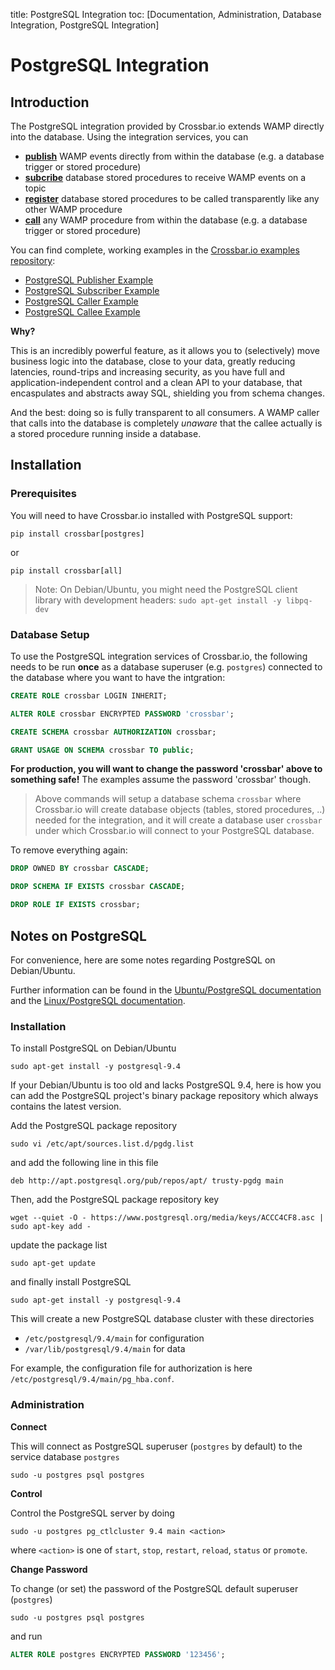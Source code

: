 title: PostgreSQL Integration
toc: [Documentation, Administration, Database Integration, PostgreSQL Integration]

# PostgreSQL Integration

## Introduction

The PostgreSQL integration provided by Crossbar.io extends WAMP directly into the database. Using the integration services, you can

* **[publish](PostgreSQL-Integration-Publisher)** WAMP events directly from within the database (e.g. a database trigger or stored procedure)
* **[subcribe](PostgreSQL-Integration-Subscriber)** database stored procedures to receive WAMP events on a topic
* **[register](PostgreSQL-Integration-Callee)** database stored procedures to be called transparently like any other WAMP procedure
* **[call](PostgreSQL-Integration-Caller)** any WAMP procedure from within the database (e.g. a database trigger or stored procedure)

You can find complete, working examples in the [Crossbar.io examples repository](https://github.com/crossbario/crossbarexamples/):

* [PostgreSQL Publisher Example](https://github.com/crossbario/crossbarexamples/tree/master/database/postgresql/publisher)
* [PostgreSQL Subscriber Example](https://github.com/crossbario/crossbarexamples/tree/master/database/postgresql/subscriber)
* [PostgreSQL Caller Example](https://github.com/crossbario/crossbarexamples/tree/master/database/postgresql/caller)
* [PostgreSQL Callee Example](https://github.com/crossbario/crossbarexamples/tree/master/database/postgresql/callee)

**Why?**

This is an incredibly powerful feature, as it allows you to (selectively) move business logic into the database, close to your data, greatly reducing latencies, round-trips and increasing security, as you have full and application-independent control and a clean API to your database, that encaspulates and abstracts away SQL, shielding you from schema changes.

And the best: doing so is fully transparent to all consumers. A WAMP caller that calls into the database is completely *unaware* that the callee actually is a stored procedure running inside a database.


## Installation

### Prerequisites

You will need to have Crossbar.io installed with PostgreSQL support:

```console
pip install crossbar[postgres]
```

or

```console
pip install crossbar[all]
```

> Note: On Debian/Ubuntu, you might need the PostgreSQL client library with development headers: `sudo apt-get install -y libpq-dev`


### Database Setup

To use the PostgreSQL integration services of Crossbar.io, the following needs to be run **once** as a database superuser (e.g. `postgres`) connected to the database where you want to have the intgration:

```sql
CREATE ROLE crossbar LOGIN INHERIT;

ALTER ROLE crossbar ENCRYPTED PASSWORD 'crossbar';

CREATE SCHEMA crossbar AUTHORIZATION crossbar;

GRANT USAGE ON SCHEMA crossbar TO public;
```

**For production, you will want to change the password 'crossbar' above to something safe!** The examples assume the password 'crossbar' though.

> Above commands will setup a database schema `crossbar` where Crossbar.io will create database objects (tables, stored procedures, ..) needed for the integration, and it will create a database user `crossbar` under which Crossbar.io will connect to your PostgreSQL database.

To remove everything again:

```sql
DROP OWNED BY crossbar CASCADE;

DROP SCHEMA IF EXISTS crossbar CASCADE;

DROP ROLE IF EXISTS crossbar;
```

## Notes on PostgreSQL

For convenience, here are some notes regarding PostgreSQL on Debian/Ubuntu.

Further information can be found in the [Ubuntu/PostgreSQL documentation](https://help.ubuntu.com/community/PostgreSQL) and the [Linux/PostgreSQL documentation](http://www.postgresql.org/download/linux/ubuntu/).

### Installation

To install PostgreSQL on Debian/Ubuntu

```console
sudo apt-get install -y postgresql-9.4
```

If your Debian/Ubuntu is too old and lacks PostgreSQL 9.4, here is how you can add the PostgreSQL project's binary package repository which always contains the latest version.

Add the PostgreSQL package repository

```console
sudo vi /etc/apt/sources.list.d/pgdg.list
```

and add the following line in this file

```
deb http://apt.postgresql.org/pub/repos/apt/ trusty-pgdg main
```

Then, add the PostgreSQL package repository key

```console
wget --quiet -O - https://www.postgresql.org/media/keys/ACCC4CF8.asc | sudo apt-key add -
```

update the package list

```console
sudo apt-get update
```

and finally install PostgreSQL

```console
sudo apt-get install -y postgresql-9.4
```

This will create a new PostgreSQL database cluster with these directories

* `/etc/postgresql/9.4/main` for configuration
* `/var/lib/postgresql/9.4/main` for data

For example, the configuration file for authorization is here `/etc/postgresql/9.4/main/pg_hba.conf`.

### Administration

**Connect**

This will connect as PostgreSQL superuser (`postgres` by default) to the service database `postgres`

```console
sudo -u postgres psql postgres
```

**Control**

Control the PostgreSQL server by doing

```console
sudo -u postgres pg_ctlcluster 9.4 main <action>
```

where `<action>` is one of `start`, `stop`, `restart`, `reload`, `status` or `promote`.

**Change Password**

To change (or set) the password of the PostgreSQL default superuser (`postgres`)

```console
sudo -u postgres psql postgres
```

and run

```sql
ALTER ROLE postgres ENCRYPTED PASSWORD '123456';
```